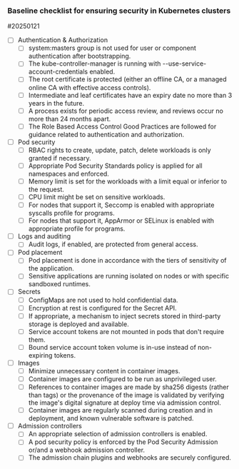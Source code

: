 ### Baseline checklist for ensuring security in Kubernetes clusters ###
#20250121


- [ ] Authentication & Authorization
  - [ ] system:masters group is not used for user or component authentication after bootstrapping.
  - [ ] The kube-controller-manager is running with --use-service-account-credentials enabled.
  - [ ] The root certificate is protected (either an offline CA, or a managed online CA with effective access controls).
  - [ ] Intermediate and leaf certificates have an expiry date no more than 3 years in the future.
  - [ ] A process exists for periodic access review, and reviews occur no more than 24 months apart.
  - [ ] The Role Based Access Control Good Practices are followed for guidance related to authentication and authorization.

- [ ] Pod security
  - [ ] RBAC rights to create, update, patch, delete workloads is only granted if necessary.
  - [ ] Appropriate Pod Security Standards policy is applied for all namespaces and enforced.
  - [ ] Memory limit is set for the workloads with a limit equal or inferior to the request.
  - [ ] CPU limit might be set on sensitive workloads.
  - [ ] For nodes that support it, Seccomp is enabled with appropriate syscalls profile for programs.
  - [ ] For nodes that support it, AppArmor or SELinux is enabled with appropriate profile for programs.

- [ ] Logs and auditing
  - [ ] Audit logs, if enabled, are protected from general access.

- [ ] Pod placement
  - [ ] Pod placement is done in accordance with the tiers of sensitivity of the application.
  - [ ] Sensitive applications are running isolated on nodes or with specific sandboxed runtimes.

- [ ] Secrets
  - [ ] ConfigMaps are not used to hold confidential data.
  - [ ] Encryption at rest is configured for the Secret API.
  - [ ] If appropriate, a mechanism to inject secrets stored in third-party storage is deployed and available.
  - [ ] Service account tokens are not mounted in pods that don't require them.
  - [ ] Bound service account token volume is in-use instead of non-expiring tokens.

- [ ] Images
  - [ ] Minimize unnecessary content in container images.
  - [ ] Container images are configured to be run as unprivileged user.
  - [ ] References to container images are made by sha256 digests (rather than tags) or the provenance of the image is validated by verifying the image's digital signature at deploy time via admission control.
  - [ ] Container images are regularly scanned during creation and in deployment, and known vulnerable software is patched.

- [ ] Admission controllers
  - [ ] An appropriate selection of admission controllers is enabled.
  - [ ] A pod security policy is enforced by the Pod Security Admission or/and a webhook admission controller.
  - [ ] The admission chain plugins and webhooks are securely configured.